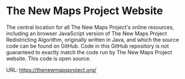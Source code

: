 # The New Maps Project Website

The central location for all The New Maps Project's online resources, including an browser JavaScript version of The New Maps Project Redistricting Algorithm, originally written in Java, and which the source code can be found on GitHub. Code in this GitHub repository is not guaranteed to exactly match the code run by The New Maps Project website. This code is open source.

URL: https://thenewmapsproject.org/
